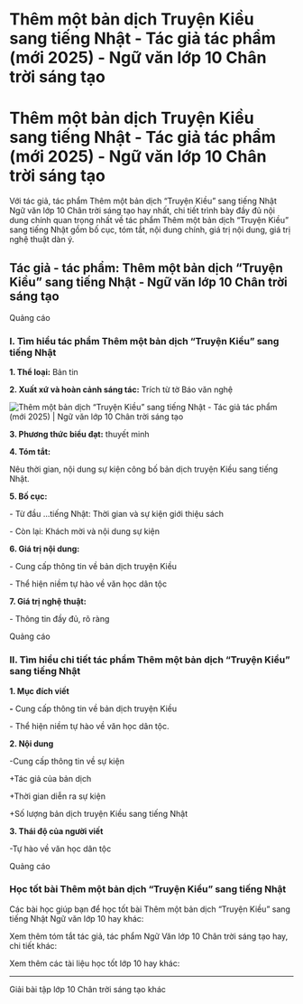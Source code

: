 # Thêm một bản dịch Truyện Kiều sang tiếng Nhật - Tác giả tác phẩm (mới 2025) - Ngữ văn lớp 10 Chân trời sáng tạo

# Thêm một bản dịch Truyện Kiều sang tiếng Nhật - Tác giả tác phẩm (mới 2025) - Ngữ văn lớp 10 Chân trời sáng tạo

Với tác giả, tác phẩm Thêm một bản dịch “Truyện Kiều” sang tiếng Nhật Ngữ văn lớp 10 Chân trời sáng tạo hay nhất, chi tiết trình bày đầy đủ nội dung chính quan trọng nhất về tác phẩm Thêm một bản dịch “Truyện Kiều” sang tiếng Nhật gồm bố cục, tóm tắt, nội dung chính, giá trị nội dung, giá trị nghệ thuật dàn ý.

## Tác giả - tác phẩm: Thêm một bản dịch “Truyện Kiều” sang tiếng Nhật - Ngữ văn lớp 10 Chân trời sáng tạo

Quảng cáo

### **I. Tìm hiểu tác phẩm Thêm một bản dịch “Truyện Kiều” sang tiếng Nhật**

**1\. Thể loại:** Bản tin

**2\. Xuất xứ và hoàn cảnh sáng tác:** Trích từ tờ Báo văn nghệ 

![Thêm một bản dịch “Truyện Kiều” sang tiếng Nhật - Tác giả tác phẩm \(mới 2025\) | Ngữ văn lớp 10 Chân trời sáng tạo](https://vietjack.com/soan-van-lop-10-ct/images/tac-gia-tac-pham-them-mot-ban-dich-truyen-kieu-sang-tieng-nhat.PNG)

**3\. Phương thức biểu đạt:** thuyết minh

**4\. Tóm tắt:**

Nêu thời gian, nội dung sự kiện công bố bản dịch truyện Kiều sang tiếng Nhật.

**5\. Bố cục:**

\- Từ đầu ...tiếng Nhật: Thời gian và sự kiện giới thiệu sách 

\- Còn lại: Khách mời và nội dung sự kiện

**6\. Giá trị nội dung:**

\- Cung cấp thông tin về bản dịch truyện Kiều

\- Thể hiện niềm tự hào về văn học dân tộc

**7\. Giá trị nghệ thuật:**

\- Thông tin đầy đủ, rõ ràng 

Quảng cáo

### **II. Tìm hiểu chi tiết tác phẩm Thêm một bản dịch “Truyện Kiều” sang tiếng Nhật**

**1\. Mục đích viết**

**-** Cung cấp thông tin về bản dịch truyện Kiều

\- Thể hiện niềm tự hào về văn học dân tộc.

**2\. Nội dung**

-Cung cấp thông tin về sự kiện

+Tác giả của bản dịch

+Thời gian diễn ra sự kiện

+Số lượng bản dịch truyện Kiều sang tiếng Nhật

**3\. Thái độ của người viết**

-Tự hào về văn học dân tộc

Quảng cáo

### **Học tốt bài Thêm một bản dịch “Truyện Kiều” sang tiếng Nhật**

Các bài học giúp bạn để học tốt bài Thêm một bản dịch “Truyện Kiều” sang tiếng Nhật Ngữ văn lớp 10 hay khác:

Xem thêm tóm tắt tác giả, tác phẩm Ngữ Văn lớp 10 Chân trời sáng tạo hay, chi tiết khác:

Xem thêm các tài liệu học tốt lớp 10 hay khác:

* * *

Giải bài tập lớp 10 Chân trời sáng tạo khác
